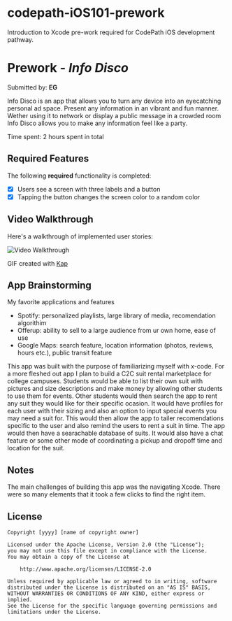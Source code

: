# codepath-iOS101-prework
Introduction to Xcode pre-work required for CodePath iOS development pathway.

# Prework - *Info Disco*

Submitted by: **EG**

Info Disco is an app that allows you to turn any device into an eyecatching personal ad space. Present any information in an vibrant and fun manner. Wether using it to network or display a public message in a crowded room Info Disco allows you to make any information feel like a party.

Time spent: 2 hours spent in total

## Required Features

The following **required** functionality is completed:

- [x] Users see a screen with three labels and a button
- [x] Tapping the button changes the screen color to a random color
 
## Video Walkthrough

Here's a walkthrough of implemented user stories:

<img src='file:///Users/egaguirre/Public/Drop%20Box/Kapture%202023-08-23%20at%2014.54.50.gif' title='Video Walkthrough' width='' alt='Video Walkthrough' />

GIF created with [Kap](https://getkap.co/) 

## App Brainstorming 
My favorite applications and features
- Spotify: personalized playlists, large library of media, recomendation algorithim
- Offerup: ability to sell to a large audience from ur own home, ease of use
- Google Maps: search feature, location information (photos, reviews, hours etc.), public transit feature

This app was built with the purpose of familiarizing myself with x-code. For a more fleshed out app I plan to build a C2C suit rental marketplace for college campuses. Students would be able to list their own suit with pictures and size descriptions and make money by allowing other students to use them for events. Other students would then search the app to rent any suit they would like for their specific ocasion. It would have profiles for each user with their sizing and also an option to input special events you may need a suit for. This would then allow the app to tailer recomendations specific to the user and also remind the users to rent a suit in time. The app would then have a searachable database of suits. It would also have a chat feature or some other mode of coordinating a pickup and dropoff time and location for the suit.
  
## Notes
The main challenges of building this app was the navigating Xcode. There were so many elements that it took a few clicks to find the right item.

## License

    Copyright [yyyy] [name of copyright owner]

    Licensed under the Apache License, Version 2.0 (the "License");
    you may not use this file except in compliance with the License.
    You may obtain a copy of the License at

        http://www.apache.org/licenses/LICENSE-2.0

    Unless required by applicable law or agreed to in writing, software
    distributed under the License is distributed on an "AS IS" BASIS,
    WITHOUT WARRANTIES OR CONDITIONS OF ANY KIND, either express or implied.
    See the License for the specific language governing permissions and
    limitations under the License.

